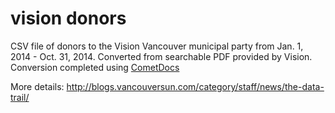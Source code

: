 vision donors
====

CSV file of donors to the Vision Vancouver municipal party from Jan. 1, 2014 - Oct. 31, 2014. Converted from searchable PDF provided by Vision. Conversion completed using [CometDocs](http://www.cometdocs.com/)

More details: 
http://blogs.vancouversun.com/category/staff/news/the-data-trail/